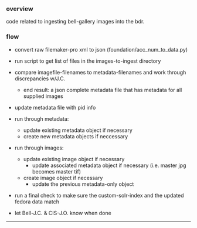 ### overview ###

code related to ingesting bell-gallery images into the bdr.


### flow ###

- convert raw filemaker-pro xml to json (foundation/acc_num_to_data.py)

- run script to get list of files in the images-to-ingest directory

- compare imagefile-filenames to metadata-filenames and work through discrepancies w/J.C.
    - end result: a json complete metadata file that has metadata for all supplied images

- update metadata file with pid info

- run through metadata:
    - update existing metadata object if necessary
    - create new metadata objects if neccessary

- run through images:
    - update existing image object if necessary
        - update associated metadata object if necessary (i.e. master jpg becomes master tif)
    - create image object if necessary
        - update the previous metadata-only object

- run a final check to make sure the custom-solr-index and the updated fedora data match

- let Bell-J.C. & CIS-J.O. know when done

---
